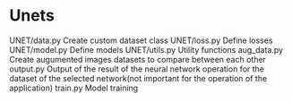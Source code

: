 # Unets
UNET/data.py
  Create custom dataset class
UNET/loss.py
  Define losses
UNET/model.py
  Define models
UNET/utils.py
  Utility functions
aug_data.py
  Create augumented images datasets to compare between each other
output.py
  Output of the result of the neural network operation for the dataset of the selected network(not important for the operation of the application)
train.py
  Model training
